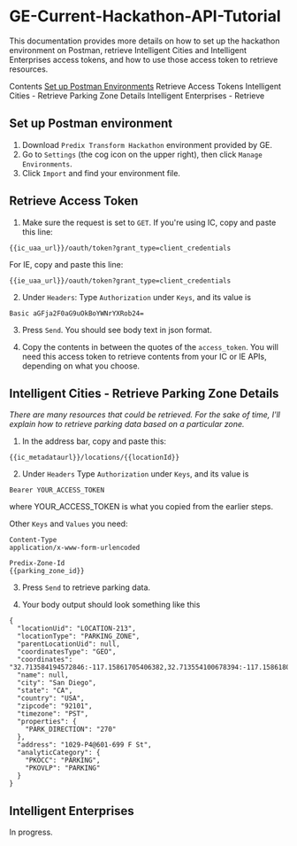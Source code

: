 # GE-Current-Hackathon-API-Tutorial
This documentation provides more details on how to set up the hackathon environment on Postman, retrieve Intelligent Cities and Intelligent Enterprises access tokens, and how to use those access token to retrieve resources.

Contents
[Set up Postman Environments](#set-up-postman-environment)
Retrieve Access Tokens
Intelligent Cities - Retrieve Parking Zone Details
Intelligent Enterprises - Retrieve

## Set up Postman environment
1. Download `Predix Transform Hackathon` environment provided by GE.
2. Go to `Settings` (the cog icon on the upper right), then click `Manage Environments`.
3. Click `Import` and find your environment file.

## Retrieve Access Token
1. Make sure the request is set to `GET`. If you're using IC, copy and paste this line:
```
{{ic_uaa_url}}/oauth/token?grant_type=client_credentials
```
For IE, copy and paste this line:
```
{{ie_uaa_url}}/oauth/token?grant_type=client_credentials
```

2. Under `Headers`:
Type `Authorization` under `Keys`, and its value is
```
Basic aGFja2F0aG9uOkBoYWNrYXRob24=
```

3. Press `Send`. You should see body text in json format.

4. Copy the contents in between the quotes of the `access_token`. You will need this access token to retrieve contents from your IC or IE APIs, depending on what you choose.


## Intelligent Cities - Retrieve Parking Zone Details
*There are many resources that could be retrieved. For the sake of time, I'll explain how to retrieve parking data based on a particular zone.*
1. In the address bar, copy and paste this:
```
{{ic_metadataurl}}/locations/{{locationId}}
```

2. Under `Headers`
Type `Authorization` under `Keys`, and its value is
```
Bearer YOUR_ACCESS_TOKEN
```
where YOUR_ACCESS_TOKEN is what you copied from the earlier steps.

Other `Keys` and `Values` you need:
```
Content-Type
application/x-www-form-urlencoded
```
```
Predix-Zone-Id
{{parking_zone_id}}
```

3. Press `Send` to retrieve parking data.

4. Your body output should look something like this
```
{
  "locationUid": "LOCATION-213",
  "locationType": "PARKING_ZONE",
  "parentLocationUid": null,
  "coordinatesType": "GEO",
  "coordinates": "32.713584194572846:-117.15861705406382,32.713554100678394:-117.15861805406382,32.713551201356786:-117.1589225508907,32.71358309389445:-117.15892441316802",
  "name": null,
  "city": "San Diego",
  "state": "CA",
  "country": "USA",
  "zipcode": "92101",
  "timezone": "PST",
  "properties": {
    "PARK_DIRECTION": "270"
  },
  "address": "1029-P4@601-699 F St",
  "analyticCategory": {
    "PKOCC": "PARKING",
    "PKOVLP": "PARKING"
  }
}
```

## Intelligent Enterprises
In progress.

